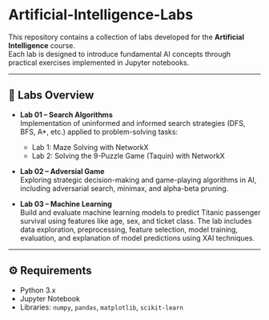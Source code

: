 # Artificial-Intelligence-Labs

This repository contains a collection of labs developed for the **Artificial Intelligence** course.  
Each lab is designed to introduce fundamental AI concepts through practical exercises implemented in Jupyter notebooks.

---

## 🧪 Labs Overview

- **Lab 01 – Search Algorithms**  
  Implementation of uninformed and informed search strategies (DFS, BFS, A*, etc.) applied to problem-solving tasks:
  - Lab 1: Maze Solving with NetworkX
  - Lab 2: Solving the 9-Puzzle Game (Taquin) with NetworkX  

- **Lab 02 – Adversial Game**  
  Exploring strategic decision-making and game-playing algorithms in AI, including adversarial search, minimax, and alpha-beta pruning. 

- **Lab 03 – Machine Learning**  
  Build and evaluate machine learning models to predict Titanic passenger survival using features like age, sex, and ticket class. The lab includes data exploration, preprocessing, feature selection, model training, evaluation, and explanation of model predictions using XAI techniques.

---

## ⚙️ Requirements

- Python 3.x  
- Jupyter Notebook  
- Libraries: `numpy`, `pandas`, `matplotlib`, `scikit-learn`  
